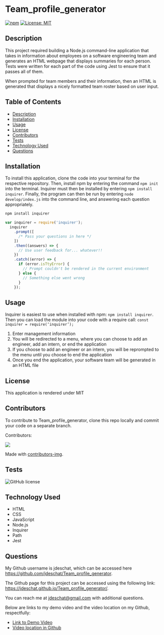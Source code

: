 # Team_profile_generator

  [![npm](https://badge.fury.io/js/inquirer.svg)](http://badge.fury.io/js/inquirer)
  [![License: MIT](https://img.shields.io/badge/License-MIT-yellow.svg)](https://opensource.org/licenses/MIT)

## Description
This project required building a Node.js command-line application that takes in information about employees on a software engineering team and generates an HTML webpage that displays summaries for each person. Tests were written for each part of the code using Jest to ensure that it passes all of them.

When prompted for team members and their information, then an HTML is generated that displays a nicely formatted team roster based on user input.

## Table of Contents
- [Description](#description)
- [Installation](#installation)
- [Usage](#usage)
- [License](#license)
- [Contributors](#contributors)
- [Tests](#tests)
- [Technology Used](#technology-used)
- [Questions](#questions)

## Installation

To install this application, clone the code into your terminal for the respective repository. Then, install npm by entering the command ```npm init```  into the terminal. Inquirer must then be installed by entering ```npm install inquirer```. Finally, the program can then be run by entering ```node develop/index.js``` into the command line, and answering each question appropriately.

```JavaScript
npm install inquirer

var inquirer = require('inquirer');
  inquirer
    .prompt([
      /* Pass your questions in here */
    ])
    .then((answers) => {
      // Use user feedback for... whatever!!
    })
    .catch((error) => {
      if (error.isTtyError) {
        // Prompt couldn't be rendered in the current environment
      } else {
        // Something else went wrong
      }
    });
```
 
## Usage
Inquirer is easiest to use when installed with npm:  ``` npm install inquirer ```. Then you can load the module into your code with a require call: ``` const inquirer = require(‘inquirer’); ```
1. Enter management information
2. You will be redirected to a menu, where you can choose to add an engineer, add an intern, or end the application
3. If you choose to add an engineer or an intern, you will be reprompted to the menu until you choose to end the application
4. Once you end the application, your software team will be generated in an HTML file

## License
This application is rendered under MIT

## Contributors
To contribute to Team_profile_generator, clone this repo locally and commit your code on a separate branch.
  
Contributors:

<a href="https://github.com/jdeschat/Team_profile_generator/graphs/contributors">
  <img src="https://contrib.rocks/image?repo=jdeschat/Team_profile_generator" />
</a>

Made with [contributors-img](https://contrib.rocks).

## Tests
![GitHub license](https://img.shields.io/badge/test-100%25-success)

## Technology Used
- HTML
- CSS
- JavaScript
- Node.js
- Inquirer
- Path
- Jest

## Questions
My Github username is jdeschat, which can be accessed here https://github.com/jdeschat/Team_profile_generator.

The Github page for this project can be accessed using the following link: https://jdeschat.github.io/Team_profile_generator/.

You can reach me at jdeschat@gmail.com with additional questions.
  
Below are links to my demo video and the video location on my Github, respectfully:
- [Link to Demo Video](https://youtu.be/bJY3KfM77pc)
- [Video location in Github](https://github.com/jdeschat/Team_profile_generator/tree/main/assets/video)